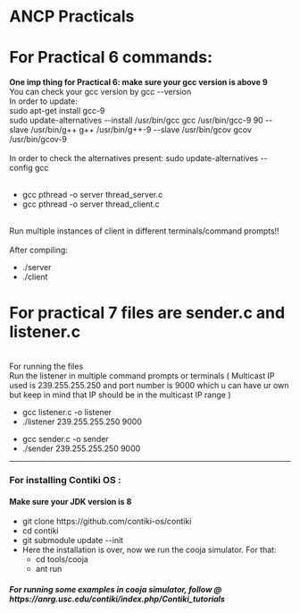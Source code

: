 # ANCP Practicals


<h1>For Practical 6 commands:</h1>
<b>One imp thing for Practical 6: make sure your gcc version is above 9<br></b>
You can check your gcc version by gcc --version<br>
In order to update:<br>
sudo apt-get install gcc-9<br>
sudo update-alternatives --install /usr/bin/gcc gcc /usr/bin/gcc-9 90 --slave /usr/bin/g++ g++ /usr/bin/g++-9 --slave /usr/bin/gcov gcov /usr/bin/gcov-9<br>
<br>
In order to check the alternatives present: sudo update-alternatives --config gcc<br><br>
<ul>
	<li>gcc pthread -o server thread_server.c </li>
	<li>gcc pthread -o server thread_client.c </li>
</ul><br>
Run multiple instances of client in different terminals/command prompts!!<br>
<br>
After compiling:
<ul>
	<li>./server</li>
	<li>./client</li>
</ul>
<h1>For practical 7 files are sender.c and listener.c</h1><br>
For running the files <br>
Run the listener in multiple command prompts or terminals ( Multicast IP used is 239.255.255.250 and port number is 9000 which u can have ur own but keep in mind that IP should be in the multicast IP range ) <br>
<ul>
	<li>gcc listener.c -o listener</li>
	<li>./listener 239.255.255.250 9000</li>
</ul>
<ul>
	<li>gcc sender.c -o sender</li>
	<li>./sender 239.255.255.250 9000</li>
</ul>

<hr>
<h3>For installing Contiki OS :</h3>
<h4>Make sure your JDK version is 8</h4>
<ul>
	<li>git clone https://github.com/contiki-os/contiki</li>
	<li>cd contiki</li>
	<li>git submodule update --init</li>
	<li>Here the installation is over, now we run the cooja simulator. For that:
		<ul>
			<li>cd tools/cooja</li>
			<li>ant run</li>
		</ul>
	</li>
</ul>
<h5>For running some examples in cooja simulator, follow @ https://anrg.usc.edu/contiki/index.php/Contiki_tutorials</h5>